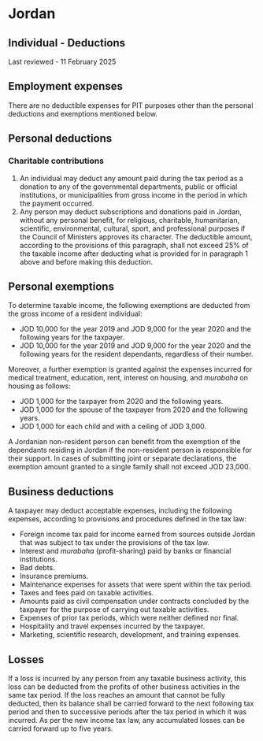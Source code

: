 # Jordan
## Individual - Deductions
Last reviewed - 11 February 2025
## Employment expenses
There are no deductible expenses for PIT purposes other than the personal deductions and exemptions mentioned below.
## Personal deductions
### Charitable contributions
  1. An individual may deduct any amount paid during the tax period as a donation to any of the governmental departments, public or official institutions, or municipalities from gross income in the period in which the payment occurred. 
  2. Any person may deduct subscriptions and donations paid in Jordan, without any personal benefit, for religious, charitable, humanitarian, scientific, environmental, cultural, sport, and professional purposes if the Council of Ministers approves its character. The deductible amount, according to the provisions of this paragraph, shall not exceed 25% of the taxable income after deducting what is provided for in paragraph 1 above and before making this deduction. 


## Personal exemptions
To determine taxable income, the following exemptions are deducted from the gross income of a resident individual:
  * JOD 10,000 for the year 2019 and JOD 9,000 for the year 2020 and the following years for the taxpayer. 
  * JOD 10,000 for the year 2019 and JOD 9,000 for the year 2020 and the following years for the resident dependants, regardless of their number. 


Moreover, a further exemption is granted against the expenses incurred for medical treatment, education, rent, interest on housing, and _murabaha_ on housing as follows:
  * JOD 1,000 for the taxpayer from 2020 and the following years. 
  * JOD 1,000 for the spouse of the taxpayer from 2020 and the following years. 
  * JOD 1,000 for each child and with a ceiling of JOD 3,000. 


A Jordanian non-resident person can benefit from the exemption of the dependants residing in Jordan if the non-resident person is responsible for their support.
In cases of submitting joint or separate declarations, the exemption amount granted to a single family shall not exceed JOD 23,000.
## Business deductions
A taxpayer may deduct acceptable expenses, including the following expenses, according to provisions and procedures defined in the tax law:
  * Foreign income tax paid for income earned from sources outside Jordan that was subject to tax under the provisions of the tax law. 
  * Interest and _murabaha_ (profit-sharing) paid by banks or financial institutions. 
  * Bad debts. 
  * Insurance premiums. 
  * Maintenance expenses for assets that were spent within the tax period. 
  * Taxes and fees paid on taxable activities. 
  * Amounts paid as civil compensation under contracts concluded by the taxpayer for the purpose of carrying out taxable activities. 
  * Expenses of prior tax periods, which were neither defined nor final. 
  * Hospitality and travel expenses incurred by the taxpayer. 
  * Marketing, scientific research, development, and training expenses. 


## Losses
If a loss is incurred by any person from any taxable business activity, this loss can be deducted from the profits of other business activities in the same tax period. If the loss reaches an amount that cannot be fully deducted, then its balance shall be carried forward to the next following tax period and then to successive periods after the tax period in which it was incurred.
As per the new income tax law, any accumulated losses can be carried forward up to five years.
